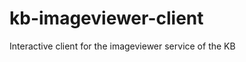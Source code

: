 kb-imageviewer-client
=====================

Interactive client for the imageviewer service of the KB
